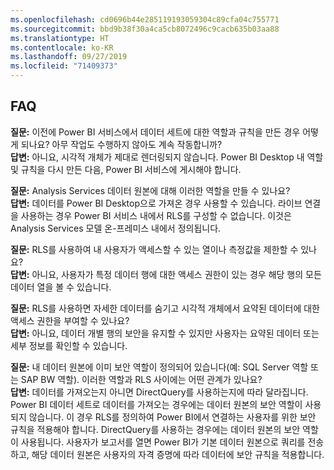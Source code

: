 ```yaml
---
ms.openlocfilehash: cd0696b44e285119193059304c89cfa04c755771
ms.sourcegitcommit: bbd9b38f30a4ca5cb8072496c9cacb635b03aa88
ms.translationtype: HT
ms.contentlocale: ko-KR
ms.lasthandoff: 09/27/2019
ms.locfileid: "71409373"
---
```

## <a name="faq"></a>FAQ
**질문:** 이전에 Power BI 서비스에서 데이터 세트에 대한 역할과 규칙을 만든 경우 어떻게 되나요? 아무 작업도 수행하지 않아도 계속 작동합니까?  
**답변:** 아니요, 시각적 개체가 제대로 렌더링되지 않습니다. Power BI Desktop 내 역할 및 규칙을 다시 만든 다음, Power BI 서비스에 게시해야 합니다.

**질문:** Analysis Services 데이터 원본에 대해 이러한 역할을 만들 수 있나요?  
**답변:** 데이터를 Power BI Desktop으로 가져온 경우 사용할 수 있습니다. 라이브 연결을 사용하는 경우 Power BI 서비스 내에서 RLS를 구성할 수 없습니다. 이것은 Analysis Services 모델 온-프레미스 내에서 정의됩니다.

**질문:** RLS를 사용하여 내 사용자가 액세스할 수 있는 열이나 측정값을 제한할 수 있나요?  
**답변:** 아니요, 사용자가 특정 데이터 행에 대한 액세스 권한이 있는 경우 해당 행의 모든 데이터 열을 볼 수 있습니다.

**질문:** RLS를 사용하면 자세한 데이터를 숨기고 시각적 개체에서 요약된 데이터에 대한 액세스 권한을 부여할 수 있나요?  
**답변:** 아니요, 데이터 개별 행의 보안을 유지할 수 있지만 사용자는 요약된 데이터 또는 세부 정보를 확인할 수 있습니다.

**질문:** 내 데이터 원본에 이미 보안 역할이 정의되어 있습니다(예: SQL Server 역할 또는 SAP BW 역할). 이러한 역할과 RLS 사이에는 어떤 관계가 있나요?  
**답변:** 데이터를 가져오는지 아니면 DirectQuery를 사용하는지에 따라 달라집니다. Power BI 데이터 세트로 데이터를 가져오는 경우에는 데이터 원본의 보안 역할이 사용되지 않습니다. 이 경우 RLS를 정의하여 Power BI에서 연결하는 사용자를 위한 보안 규칙을 적용해야 합니다. DirectQuery를 사용하는 경우에는 데이터 원본의 보안 역할이 사용됩니다. 사용자가 보고서를 열면 Power BI가 기본 데이터 원본으로 쿼리를 전송하고, 해당 데이터 원본은 사용자의 자격 증명에 따라 데이터에 보안 규칙을 적용합니다.
